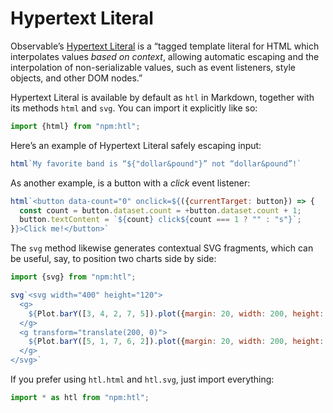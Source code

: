 # Hypertext Literal

Observable’s [Hypertext Literal](https://github.com/observablehq/htl) is a “tagged template literal for HTML which interpolates values _based on context_, allowing automatic escaping and the interpolation of non-serializable values, such as event listeners, style objects, and other DOM nodes.”

Hypertext Literal is available by default as `htl` in Markdown, together with its methods `html` and `svg`. You can import it explicitly like so:

```js echo
import {html} from "npm:htl";
```

Here’s an example of Hypertext Literal safely escaping input:

```js echo
html`My favorite band is “${"dollar&pound"}” not “dollar&pound”!`
```

As another example, is a button with a *click* event listener:

```js echo
html`<button data-count="0" onclick=${({currentTarget: button}) => {
  const count = button.dataset.count = +button.dataset.count + 1;
  button.textContent = `${count} click${count === 1 ? "" : "s"}`;
}}>Click me!</button>`
```

The `svg` method likewise generates contextual SVG fragments, which can be useful, say, to position two charts side by side:

```js echo
import {svg} from "npm:htl";
```

```js echo
svg`<svg width="400" height="120">
  <g>
    ${Plot.barY([3, 4, 2, 7, 5]).plot({margin: 20, width: 200, height: 120})}
  </g>
  <g transform="translate(200, 0)">
    ${Plot.barY([5, 1, 7, 6, 2]).plot({margin: 20, width: 200, height: 120})}
  </g>
</svg>`
```

If you prefer using `htl.html` and `htl.svg`, just import everything:

```js echo
import * as htl from "npm:htl";
```

